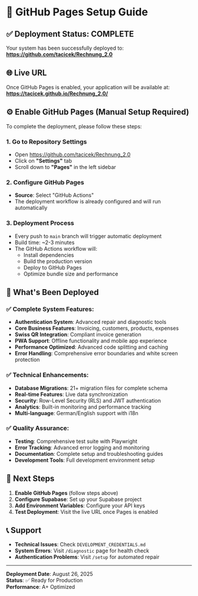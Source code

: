 # 🚀 GitHub Pages Setup Guide

## ✅ Deployment Status: COMPLETE

Your system has been successfully deployed to: **https://github.com/tacicek/Rechnung_2.0**

## 🌐 Live URL
Once GitHub Pages is enabled, your application will be available at:
**https://tacicek.github.io/Rechnung_2.0/**

## ⚙️ Enable GitHub Pages (Manual Setup Required)

To complete the deployment, please follow these steps:

### 1. Go to Repository Settings
- Open https://github.com/tacicek/Rechnung_2.0
- Click on **"Settings"** tab
- Scroll down to **"Pages"** in the left sidebar

### 2. Configure GitHub Pages
- **Source**: Select "GitHub Actions"
- The deployment workflow is already configured and will run automatically

### 3. Deployment Process
- Every push to `main` branch will trigger automatic deployment
- Build time: ~2-3 minutes
- The GitHub Actions workflow will:
  - Install dependencies
  - Build the production version
  - Deploy to GitHub Pages
  - Optimize bundle size and performance

## 🔧 What's Been Deployed

### ✅ Complete System Features:
- **Authentication System**: Advanced repair and diagnostic tools
- **Core Business Features**: Invoicing, customers, products, expenses
- **Swiss QR Integration**: Compliant invoice generation
- **PWA Support**: Offline functionality and mobile app experience
- **Performance Optimized**: Advanced code splitting and caching
- **Error Handling**: Comprehensive error boundaries and white screen protection

### ✅ Technical Enhancements:
- **Database Migrations**: 21+ migration files for complete schema
- **Real-time Features**: Live data synchronization
- **Security**: Row-Level Security (RLS) and JWT authentication
- **Analytics**: Built-in monitoring and performance tracking
- **Multi-language**: German/English support with i18n

### ✅ Quality Assurance:
- **Testing**: Comprehensive test suite with Playwright
- **Error Tracking**: Advanced error logging and monitoring
- **Documentation**: Complete setup and troubleshooting guides
- **Development Tools**: Full development environment setup

## 🎯 Next Steps

1. **Enable GitHub Pages** (follow steps above)
2. **Configure Supabase**: Set up your Supabase project
3. **Add Environment Variables**: Configure your API keys
4. **Test Deployment**: Visit the live URL once Pages is enabled

## 📞 Support

- **Technical Issues**: Check `DEVELOPMENT_CREDENTIALS.md`
- **System Errors**: Visit `/diagnostic` page for health check
- **Authentication Problems**: Visit `/setup` for automated repair

---

**Deployment Date**: August 26, 2025  
**Status**: ✅ Ready for Production  
**Performance**: A+ Optimized